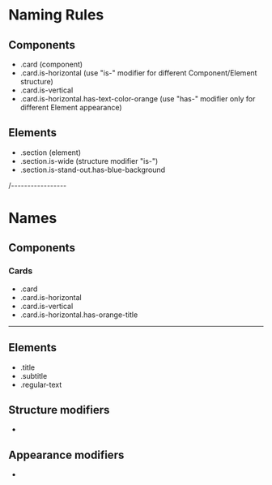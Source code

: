 # Naming Rules

## Components
- .card (component)
- .card.is-horizontal (use "is-" modifier for different Component/Element structure)
- .card.is-vertical
- .card.is-horizontal.has-text-color-orange (use "has-" modifier only for different Element appearance)

## Elements
- .section (element)
- .section.is-wide (structure modifier "is-")
- .section.is-stand-out.has-blue-background

/-----------------

# Names

## Components

### Cards
- .card
- .card.is-horizontal
- .card.is-vertical
- .card.is-horizontal.has-orange-title
---------


## Elements
- .title
- .subtitle
- .regular-text

## Structure modifiers
- 

## Appearance modifiers
- 